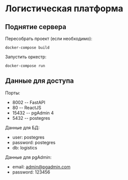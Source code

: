# Логистическая платформа
## Поднятие сервера
Пересобрать проект (если необходимо):
```
docker-compose build
```

Запустить оркестр:
```
docker-compose run
```

## Данные для доступа
Порты:
- 8002 -- FastAPI
- 80 -- ReactJS
- 15432 -- pgAdmin 4
- 5432 -- postegres

Данные для БД:
- user: postegres
- password: postegres
- db: logistics

Данные для pgAdmin:
- email: admin@pgadmin.com
- password: 123456

